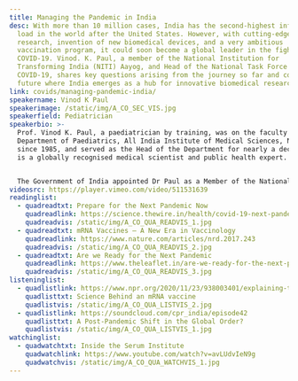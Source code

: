 ```yaml
---
title: Managing the Pandemic in India
desc: With more than 10 million cases, India has the second-highest infection
  load in the world after the United States. However, with cutting-edge
  research, invention of new biomedical devices, and a very ambitious
  vaccination program, it could soon become a global leader in the fight against
  COVID-19. Vinod. K. Paul, a member of the National Institution for
  Transforming India (NITI) Aayog, and Head of the National Task Force Against
  COVID-19, shares key questions arising from the journey so far and considers a
  future where India emerges as a hub for innovative biomedical research.
link: covids/managing-pandemic-india/
speakername: Vinod K Paul
speakerimage: /static/img/A_CO_SEC_VIS.jpg
speakerfield: Pediatrician
speakerbio: >-
  Prof. Vinod K. Paul, a paediatrician by training, was on the faculty of the
  Department of Paediatrics, All India Institute of Medical Sciences, New Delhi,
  since 1985, and served as the Head of the Department for nearly a decade.  He
  is a globally recognised medical scientist and public health expert. 


  The Government of India appointed Dr Paul as a Member of the National Institution for Transforming India, the NITI Aayog, in August 2017 where he leads the Health, Nutrition and HRD verticals. He has played a pivotal role in formulating the Ayushman Bharat-PMJAY and Ayushman Bharat Health and Wellness Centre Scheme and POSHAN Abhiyaan.
videosrc: https://player.vimeo.com/video/511531639
readinglist:
  - quadreadtxt: Prepare for the Next Pandemic Now
    quadreadlink: https://science.thewire.in/health/covid-19-next-pandemic-prepare-ihr-2005-ayushman-bharat/
    quadreadvis: /static/img/A_CO_QUA_READVIS_1.jpg
  - quadreadtxt: mRNA Vaccines — A New Era in Vaccinology
    quadreadlink: https://www.nature.com/articles/nrd.2017.243
    quadreadvis: /static/img/A_CO_QUA_READVIS_2.jpg
  - quadreadtxt: Are we Ready for the Next Pandemic
    quadreadlink: https://www.theleaflet.in/are-we-ready-for-the-next-pandemic-analyzing-indias-social-fiscal-and-legal-preparedness/#
    quadreadvis: /static/img/A_CO_QUA_READVIS_3.jpg
listeninglist:
  - quadlistlink: https://www.npr.org/2020/11/23/938003401/explaining-the-science-behind-an-mrna-vaccine-for-covid-19
    quadlisttxt: Science Behind an mRNA vaccine
    quadlistvis: /static/img/A_CO_QUA_LISTVIS_2.jpg
  - quadlistlink: https://soundcloud.com/cpr_india/episode42
    quadlisttxt: A Post-Pandemic Shift in the Global Order?
    quadlistvis: /static/img/A_CO_QUA_LISTVIS_1.jpg
watchinglist:
  - quadwatchtxt: Inside the Serum Institute
    quadwatchlink: https://www.youtube.com/watch?v=avLUdvIeN9g
    quadwatchvis: /static/img/A_CO_QUA_WATCHVIS_1.jpg
---
```

